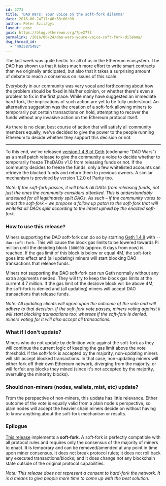 ```yaml
---
id: 2773
title: 'DAO Wars: Your voice on the soft-fork dilemma'
date: 2016-06-24T17:46:38+00:00
author: Péter Szilágyi
layout: post
guid: https://blog.ethereum.org/?p=2773
permalink: /2016/06/24/dao-wars-youre-voice-soft-fork-dilemma/
dsq_thread_id:
  - "4935875482"
---
```

The last week was quite hectic for all of us in the Ethereum ecosystem. The DAO has shown us that it takes much more effort to write smart contracts than we originally anticipated; but also that it takes a surprising amount of debate to reach a consensus on issues of this scale.

Everybody in our community was very vocal and forthcoming about how the problem should be fixed in his/her opinion, or whether there's even a problem to fix in the first place. While many have suggested an immediate hard-fork, the implications of such action are yet to be fully understood. An alternative suggestion was the creation of a soft-fork allowing miners to temporarily put certain transactions on hold, attempting to recover the funds without any invasive action on the Ethereum protocol itself.

As there is no clear, best course of action that will satisfy all community members equally, we've decided to give the power to the people running Ethereum to decide whether they support this decision or not.

---

To this end, we've released [version 1.4.8 of Geth](https://github.com/ethereum/go-ethereum/releases/tag/v1.4.8) (codename "DAO Wars") as a small patch release to give the community a voice to decide whether to temporarily freeze TheDAOs v1.0 from releasing funds or not. If the community decides to freeze the funds, only a few whitelisted accounts can retrieve the blocked funds and return them to previous owners. A similar mechanism is provided by [version 1.2.0 of Parity](https://github.com/ethcore/parity/releases/tag/v1.2.0) too.

*Note: If the soft-fork passes, it will block all DAOs from releasing funds, not just the ones the community considers attacked. This is understandably undesired for all legitimately split DAOs. As such – if the community votes to enact the soft-fork – we propose a follow up patch to the soft-fork that will whitelist all DAOs split according to the intent upheld by the enacted soft-fork.*

### How to use this release?

Miners supporting the DAO soft-fork can do so by starting [Geth 1.4.8](https://github.com/ethereum/go-ethereum/releases/tag/v1.4.8) with `--dao-soft-fork`. This will cause the block gas limits to be lowered towards Pi million until the deciding block `1800000` (approx. 6 days from now) is reached. If the gas limit of this block is below or equal 4M, the soft-fork goes into effect and (all updating) miners will start blocking DAO transactions that release funds.

Miners not supporting the DAO soft-fork can run Geth normally without any extra arguments needed. They will try to keep the block gas limits at the current 4.7 million. If the gas limit of the decisive block will be above 4M, the soft-fork is denied and (all updating) miners will accept DAO transactions that release funds.

*Note: All updating clients will agree upon the outcome of the vote and will adhere to that decision. If the soft-fork vote passes, miners voting against it will start blocking transactions too; whereas if the soft-fork is denied, miners voting for it will also accept all transactions.*

### What if I don't update?

Miners who do not update by definition vote against the soft-fork as they will continue the current logic of keeping the gas limit above the vote threshold. If the soft-fork is accepted by the majority, non-updating miners will still accept blocked transactions. In that case, non-updating miners will either fork off their own Ethereum network, diverging from the majority, or will forfeit any blocks they mined (since it's not accepted by the majority, overruling the minority blocks).

### Should non-miners (nodes, wallets, mist, etc) update?

From the perspective of non-miners, this update has little relevance. Either outcome of the vote is equally valid from a plain node's perspective, so plain nodes will accept the heavier chain miners decide on without having to know anything about the soft-fork mechanism or results.

### Epilogue

[This release](https://github.com/ethereum/go-ethereum/releases/tag/v1.4.8) implements a **soft-fork**. A soft-fork is perfectly compatible with all protocol rules and requires only the consensus of the majority of miners to enact. It is temporary and can be removed/amended at any point in time upon miner consensus. It does not break protocol rules; it does not roll back any executed transactions/blocks; and it does change not any blockchain state outside of the original protocol capabilities.

*Note: This release does not represent a consent to hard-fork the network. It is a means to give people more time to come up with the best solution.*